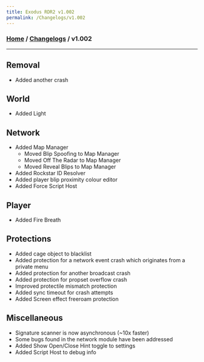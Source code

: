 ```yaml
---
title: Exodus RDR2 v1.002
permalink: /Changelogs/v1.002
---
```

### [Home](../../index.md) / [Changelogs](../Changelogs.md) / v1.002
---
## Removal
- Added another crash

## World
- Added Light

## Network
- Added Map Manager
  - Moved Blip Spoofing to Map Manager
  - Moved Off The Radar to Map Manager
  - Moved Reveal Blips to Map Manager
- Added Rockstar ID Resolver
- Added player blip proximity colour editor
- Added Force Script Host

## Player
- Added Fire Breath

## Protections
- Added cage object to blacklist
- Added protection for a network event crash which originates from a private menu
- Added protection for another broadcast crash
- Added protection for propset overflow crash
- Improved protectile mismatch protection
- Added sync timeout for crash attempts
- Added Screen effect freeroam protection

## Miscellaneous
- Signature scanner is now asynchronous (~10x faster)
- Some bugs found in the network module have been addressed
- Added Show Open/Close Hint toggle to settings
- Added Script Host to debug info
